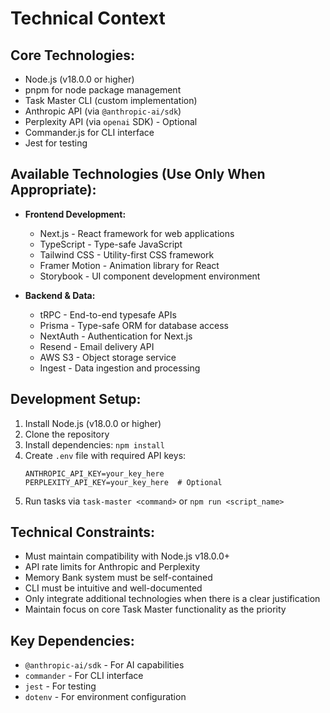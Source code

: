 # Technical Context

## Core Technologies:
- Node.js (v18.0.0 or higher)
- pnpm for node package management
- Task Master CLI (custom implementation)
- Anthropic API (via `@anthropic-ai/sdk`)
- Perplexity API (via `openai` SDK) - Optional
- Commander.js for CLI interface
- Jest for testing

## Available Technologies (Use Only When Appropriate):
- **Frontend Development:**
  - Next.js - React framework for web applications
  - TypeScript - Type-safe JavaScript
  - Tailwind CSS - Utility-first CSS framework
  - Framer Motion - Animation library for React
  - Storybook - UI component development environment

- **Backend & Data:**
  - tRPC - End-to-end typesafe APIs
  - Prisma - Type-safe ORM for database access
  - NextAuth - Authentication for Next.js
  - Resend - Email delivery API
  - AWS S3 - Object storage service
  - Ingest - Data ingestion and processing

## Development Setup:
1. Install Node.js (v18.0.0 or higher)
2. Clone the repository
3. Install dependencies: `npm install`
4. Create `.env` file with required API keys:
   ```
   ANTHROPIC_API_KEY=your_key_here
   PERPLEXITY_API_KEY=your_key_here  # Optional
   ```
5. Run tasks via `task-master <command>` or `npm run <script_name>`

## Technical Constraints:
- Must maintain compatibility with Node.js v18.0.0+
- API rate limits for Anthropic and Perplexity
- Memory Bank system must be self-contained
- CLI must be intuitive and well-documented
- Only integrate additional technologies when there is a clear justification
- Maintain focus on core Task Master functionality as the priority

## Key Dependencies:
- `@anthropic-ai/sdk` - For AI capabilities
- `commander` - For CLI interface
- `jest` - For testing
- `dotenv` - For environment configuration 